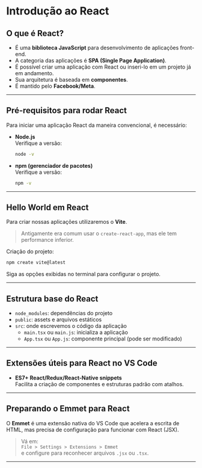 # Introdução ao React

## O que é React?

- É uma **biblioteca JavaScript** para desenvolvimento de aplicações front-end.
- A categoria das aplicações é **SPA (Single Page Application)**.
- É possível criar uma aplicação com React ou inseri-lo em um projeto já em andamento.
- Sua arquitetura é baseada em **componentes**.
- É mantido pelo **Facebook/Meta**.

---

## Pré-requisitos para rodar React

Para iniciar uma aplicação React da maneira convencional, é necessário:

- **Node.js**  
  Verifique a versão:  
  ```bash
  node -v
  ```

- **npm (gerenciador de pacotes)**  
  Verifique a versão:  
  ```bash
  npm -v
  ```

---

## Hello World em React

Para criar nossas aplicações utilizaremos o **Vite**.

> Antigamente era comum usar o `create-react-app`, mas ele tem performance inferior.

Criação do projeto:

```bash
npm create vite@latest
```

Siga as opções exibidas no terminal para configurar o projeto.

---

## Estrutura base do React

- `node_modules`: dependências do projeto  
- `public`: assets e arquivos estáticos  
- `src`: onde escrevemos o código da aplicação  
  - `main.tsx` ou `main.js`: inicializa a aplicação  
  - `App.tsx` ou `App.js`: componente principal (pode ser modificado)

---

## Extensões úteis para React no VS Code

- **ES7+ React/Redux/React-Native snippets**  
  Facilita a criação de componentes e estruturas padrão com atalhos.

---

## Preparando o Emmet para React

O **Emmet** é uma extensão nativa do VS Code que acelera a escrita de HTML, mas precisa de configuração para funcionar com React (JSX).

> Vá em:  
> `File > Settings > Extensions > Emmet`  
> e configure para reconhecer arquivos `.jsx` ou `.tsx`.

---
